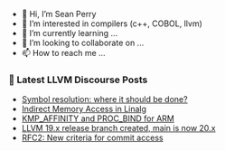 - 👋 Hi, I’m Sean Perry
- 👀 I’m interested in compilers (c++, COBOL, llvm)
- 🌱 I’m currently learning ...
- 💞️ I’m looking to collaborate on ...
- 📫 How to reach me ...

<!---
s66perry/s66perry is a ✨ special ✨ repository because its `README.md` (this file) appears on your GitHub profile.
You can click the Preview link to take a look at your changes.
--->
### 📕 Latest LLVM Discourse Posts

<!-- DISCOURSE-LLVM:START -->
- [Symbol resolution: where it should be done?](https://discourse.llvm.org/t/symbol-resolution-where-it-should-be-done/80089#post_3)
- [Indirect Memory Access in Linalg](https://discourse.llvm.org/t/indirect-memory-access-in-linalg/80298#post_1)
- [KMP_AFFINITY and PROC_BIND for ARM](https://discourse.llvm.org/t/kmp-affinity-and-proc-bind-for-arm/80011#post_5)
- [LLVM 19.x release branch created, main is now 20.x](https://discourse.llvm.org/t/llvm-19-x-release-branch-created-main-is-now-20-x/80297#post_1)
- [RFC2: New criteria for commit access](https://discourse.llvm.org/t/rfc2-new-criteria-for-commit-access/77110#post_18)
<!-- DISCOURSE-LLVM:END -->
